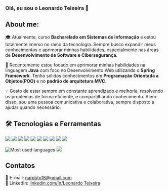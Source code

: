 ### Olá, eu sou o Leonardo Teixeira 👋

## About me:

🎓 Atualmente, curso **Bacharelado em Sistemas de Informação** e estou totalmente imerso no ramo da tecnologia. Sempre busco expandir meus conhecimentos e aprimorar minhas habilidades, especialmente nas áreas de **Desenvolvimento de Software e Cibersegurança**.

🌱 Recentemente estou focado em aprimorar minhas habilidades na linguagem **Java** com foco no Desenvolvimento Web utilizando o **Spring Framework**. Tenho sólidos conhecimentos em **Programação Orientada a Objetos(POO)** e no **padrão de arquitetura MVC**.

💡 Gosto de estar sempre em constante aprendizado e melhoria, resolvendo os problemas de forma eficiente, e compartilhando conhecimento. Além disso, sou uma pessoa comunicativa e colaborativa, sempre disposto a ajudar quando necessário.

## 🛠️ Tecnologias e Ferramentas

<p>
  <img src="https://img.shields.io/badge/-C++-333333?style=flat&logo=C%2B%2B&logoColor=00599C"/>
  <img src="https://img.shields.io/badge/-Java-333333?style=flat&logo=java&logoColor=007396"/>
  <img src="https://img.shields.io/badge/-Python-333333?style=flat&logo=python&logoColor=ffdd54"/>
  <img src="https://img.shields.io/badge/-Spring-333333?style=flat&logo=spring&logoColor=6DB33F"/>
  <img src="https://img.shields.io/badge/-HTML5-333333?style=flat&logo=HTML5"/>
  <img src ="https://img.shields.io/badge/-CSS-333333?style=flat&logo=CSS3&logoColor=1572B6"/>
  <img src="https://img.shields.io/badge/-PostgreSQL-333333?style=flat&logo=postgresql&logoColor=336791"/>
  <img src="https://img.shields.io/badge/-Git-333333?style=flat&logo=git&logoColor=F05032"/>
  <img src="https://img.shields.io/badge/-GitHub-333333?style=flat&logo=github&logoColor=ffffff"/>
  <img src="https://img.shields.io/badge/-Linux-333333?style=flat&logo=linux&logoColor=FCC624"/>
</p>

![Most used languages](https://github-readme-stats.vercel.app/api/top-langs/?username=LeonardoTeixeiraa&layout=compact&langs_count=8&theme=radical)
![](https://streak-stats.demolab.com?user=LeonardoTeixeiraa&theme=github-dark)

## Contatos
📧 E-mail: nardotp18@gmail.com
<br>
💼 LinkedIn: [linkedin.com/in/Leonardo Teixeira](https://www.linkedin.com/in/leonardo-teixeira-52742b2b9)  